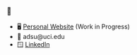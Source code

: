 ### 🍜 
- 🖥️ [Personal Website](https://isoju.github.io/portfolio/) (Work in Progress)
- 📧 adsu<span></span>@uci.edu
- 🪟 [LinkedIn](https://www.linkedin.com/in/adsu/)



<!--
**isoju/isoju** is a ✨ _special_ ✨ repository because its `README.md` (this file) appears on your GitHub profile.

Here are some ideas to get you started:

- 🔭 I’m currently working on ...
- 🌱 I’m currently learning ...
- 👯 I’m looking to collaborate on ...
- 🤔 I’m looking for help with ...
- 💬 Ask me about ...
- 📫 How to reach me: ...
- 😄 Pronouns: ...
- ⚡ Fun fact: ...
-->
